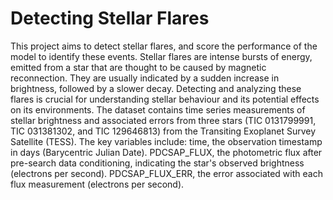 # Detecting Stellar Flares

This project aims to detect stellar flares, and score the performance of the model to identify these events. Stellar flares are intense bursts of energy, emitted from a star that are thought to be caused by magnetic reconnection. They are usually indicated by a sudden increase in brightness, followed by a slower decay. Detecting and analyzing these flares is crucial for understanding stellar behaviour and its potential effects on its environments.
The dataset contains time series measurements of stellar brightness and associated errors from three stars (TIC 0131799991, TIC 031381302, and TIC 129646813) from the Transiting Exoplanet Survey Satellite (TESS). The key variables include: time, the observation timestamp in days (Barycentric Julian Date). PDCSAP_FLUX, the photometric flux after pre-search data conditioning, indicating the star's observed brightness (electrons per second). PDCSAP_FLUX_ERR, the error associated with each flux measurement (electrons per second).
